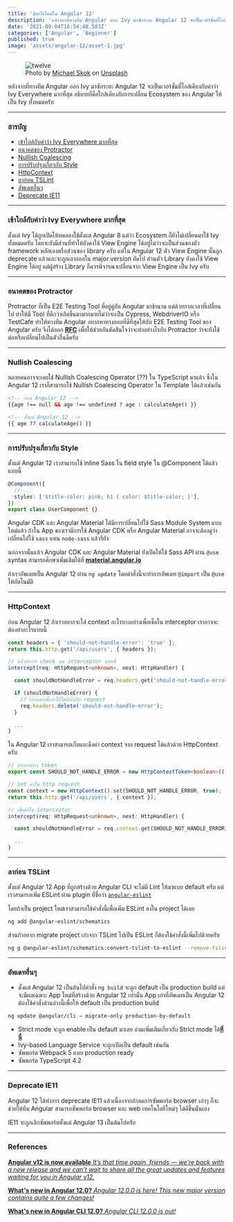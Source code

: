 ```yaml
---
title: 'มีอะไรใหม่ใน Angular 12'
description: 'หลังจากที่ทางทีม Angular ออก Ivy มาซักระยะ Angular 12 จะเป็นเวอร์ชั่นที่ใกล้เคียงกับคำว่า Ivy Everywhere มากที่สุด'
date: '2021-09-04T16:54:48.583Z'
categories: ['Angular', 'Beginner']
published: true
image: 'assets/angular-12/asset-1.jpg'
---
```


<figure>
  <img src="assets/angular-12/asset-1.jpg" alt="twelve"/>
  <figcaption>
  Photo by <a href="https://unsplash.com/@mjskok?utm_source=unsplash&utm_medium=referral&utm_content=creditCopyText">Michael Skok</a> on <a href="https://unsplash.com/s/photos/twelve?utm_source=unsplash&utm_medium=referral&utm_content=creditCopyText">Unsplash</a>
  </figcaption>
</figure>

หลังจากที่ทางทีม Angular ออก Ivy มาซักระยะ Angular 12 จะเป็นเวอร์ชั่นที่ใกล้เคียงกับคำว่า Ivy Everywhere มากที่สุด อธิบายก็คือใกล้เคียงกับการเปลี่ยน Ecosystem ของ Angular ให้เป็น Ivy ทั้งหมดครับ

---

### สารบัญ

- [เข้าใกล้กับคำว่า Ivy Everywhere มากที่สุด](blog/angular-12/#เข้าใกล้กับคำว่า-ivy-everywhere-มากที่สุด)
- [อนาคตของ Protractor](blog/angular-12/#อนาคตของ-protractor)
- [Nullish Coalescing](blog/angular-12/#nullish-coalescing)
- [การปรับปรุงเกี่ยวกับ Style](blog/angular-12/#การปรับปรุงเกี่ยวกับ-style)
- [HttpContext](blog/angular-12/#httpcontext)
- [ลาก่อน TSLint](blog/angular-12/#ลาก่อน-tslint)
- [อัพเดทอื่นๆ](blog/angular-12/#อัพเดทอื่นๆ)
- [Deprecate IE11](blog/angular-12/#deprecate-ie11)

---

### เข้าใกล้กับคำว่า Ivy Everywhere มากที่สุด

ตั้งแต่ Ivy ได้ถูกเปิดให้ทดลองใช้ตั้งแต่ Angular 8 แต่ว่า Ecosystem ก็ยังไม่เปลี่ยนมาใช้ Ivy ทั้งหมดครับ
โดยจะยังมีส่วนที่ทำให้ยังคงใช้ View Engine ได้อยู่ไม่ว่าจะเป็นส่วนของตัว framework หลักเองหรือส่วนของ library ครับ
แต่ใน Angular 12 ตัว View Engine นั้นถูก deprecate แล้วและจะถูกเอาออกใน major version ถัดไป
ส่วนตัว Library ยังคงใช้ View Engine ได้อยู่ แต่ผู้สร้าง Library ก็ควรพิจารณาเปลี่ยนจาก View Engine เป็น Ivy ครับ

---

### อนาคตของ Protractor

Protractor ที่เป็น E2E Testing Tool ที่อยู่คู่กับ Angular มาช้านาน แต่ด้วยกาลเวลาที่เปลี่ยนไป
ทำให้มี Tool ที่ดีกว่าเกิดขึ้นมามากมายไม่ว่าจะเป็น Cypress, WebdriverIO หรือ TestCafe
ทำให้ทางทีม Angular อยากหาทางออกที่ดีที่สุดให้กับ E2E Testing Tool ของ Angular ครับ
จึงได้ออก [**RFC**](https://github.com/angular/protractor/issues/5502) เพื่อให้ช่วยกันตัดสินใจว่าจะทำอย่างไรกับ Protractor ว่าจะยังใช้ต่อหรือเปลี่ยนไปเป็นตัวอื่นดีครับ

---

### Nullish Coalescing

หลายคนอาจจะเคยใช้ Nullish Coalescing Operator (??) ใน TypeScript มาแล้ว
ซึ่งใน Angular 12 เราก็สามารถใช้ Nullish Coalescing Operator ใน Template ได้แล้วเช่นกัน

```html
<!-- ก่อน Angular 12 -->
{{age !== null && age !== undefined ? age : calculateAge() }}

<!-- ตั้งแต่ Angular 12 -->
{{ age ?? calculateAge() }}
```

---

### การปรับปรุงเกี่ยวกับ Style

ตั้งแต่ Angular 12 เราสามารถใช้ inline Sass ใน field style ใน @Component ได้แล้วแบบนี้

```ts
@Component({
  // ...
  styles: ['$title-color: pink; h1 { color: $title-color; }'],
})
export class UserComponent {}
```

Angular CDK และ Angular Material ได้มีการเปลี่ยนไปใช้ Sass Module System แบบใหม่แล้ว
ถ้าใน App ของเรามีการใช้ Angular CDK หรือ Angular Material อาจจะต้องดูว่าเปลี่ยนไปใช้ `sass` แทน `node-sass` แล้วรึยัง

นอกจากนั้นแล้ว Angular CDK และ Angular Material ยังเปิดให้ใช้ Sass API ผ่าน `@use` syntax
สามารถศึกษาเพิ่มเติมได้ที่ [**material.angular.io**](https://material.angular.io/guides)

ถ้าเราอัพเดทเป็น Angular 12 ผ่าน `ng update` โดยคำสั่งนี้จะทำการอัพเดท `@import` เป็น `@use` ให้อัตโนมัติ

---

### HttpContext

ก่อน Angular 12 ถ้าเราอยากจะใส่ context อะไรบางอย่างเพื่อเช็คใน interceptor เราอาจจะต้องทำอะไรแบบนี้

```ts
const headers = { 'should-not-handle-error': 'true' };
return this.http.get('/api/users', { headers });

// แล้วทำการ check บน interceptor แบบนี้
intercept(req: HttpRequest<unknown>, next: HttpHandler) {

  const shouldNotHandleError = req.headers.get('should-not-handle-error');

  if (shouldNotHandleError) {
    // เอาออกเพื่อจะได้ไม่ส่งไปกับ request
    req.headers.delete('should-not-handle-error');
  }

  ...
}
```

ใน Angular 12 เราสามารถเก็บและดึงค่า context จาก request ได้แล้วด้วย HttpContext ครับ

```ts
// ทำการสร้าง token
export const SHOULD_NOT_HANDLE_ERROR = new HttpContextToken<boolean>(() => false);

// set ค่าใน http request
const context = new HttpContext().set(SHOULD_NOT_HANDLE_ERROR, true);
return this.http.get('/api/users', { context });

// เช็คค่าใน interceptor
intercept(req: HttpRequest<unknown>, next: HttpHandler) {

  const shouldNotHandleError = req.context.get(SHOULD_NOT_HANDLE_ERROR);

  ...
}
```

---

### ลาก่อน TSLint

ตั้งแต่ Angular 12 App ที่ถูกสร้างด้วย Angular CLI จะไม่มี Lint ให้มาแบบ default ครับ
แต่เราสามารถเพิ่ม ESLint ผ่าน plugin ที่ชื่อว่า [`angular-eslint`](https://github.com/angular-eslint/angular-eslint)

โดยถ้าเป็น project ใหม่เราสามารถใช้คำสั่งนี้เพื่อเพิ่ม ESLint ลงใน project ได้เลย

```bash
ng add @angular-eslint/schematics
```

ส่วนถ้าอยาก migrate project เก่าจาก TSLint ไปเป็น ESLint ก็ต้องใช้คำสั่งนี้เพิ่มไปด้วยครับ

```bash
ng g @angular-eslint/schematics:convert-tslint-to-eslint --remove-tslint-if-no-more-tslint-targets --ignore-existing-tslint-config
```

---

### อัพเดทอื่นๆ

- ตั้งแต่ Angular 12 เป็นต้นไปคำสั่ง `ng build` จะถูก default เป็น production build
  แต่จะมีผลเฉพาะ App ใหม่ที่สร้างด้วย Angular 12 เท่านั้น App เก่าที่อัพเดทเป็น Angular 12 ต้องใช้คำสั่งด้านล่างนี้เพื่อให้ default เป็น production build

```bash
ng update @angular/cli — migrate-only production-by-default
```

- Strict mode จะถูก enable เป็น default มาเลย อ่านเพิ่มเติมเกี่ยวกับ Strict mode ได้[**ที่นี่**](https://angular.io/guide/strict-mode)
- Ivy-based Language Service จะถูกเปิดเป็น default เช่นกัน
- ซัพพอร์ต Webpack 5 แบบ production ready
- ซัพพอร์ต TypeScript 4.2

---

### Deprecate IE11

Angular 12 ได้ทำการ deprecate IE11 แล้วเนื่องจากถ้าลดการซัพพอร์ต browser เก่าๆ ก็จะช่วยให้ทีม Angular สามารถซัพพอร์ต browser และ web เทคโนโลยีใหม่ๆ ได้ดีขึ้นนั่นเอง

IE11 จะถูกเลิกซัพพอร์ตตั้งแต่ Angular 13 เป็นต้นไปครับ

---

### References

[**Angular v12 is now available**
_It’s that time again, friends — we’re back with a new release and we can’t wait to share all the great updates and features waiting for you in Angular v12._](https://blog.angular.io/angular-v12-is-now-available-32ed51fbfd49 'https://blog.angular.io/angular-v12-is-now-available-32ed51fbfd49')

[**What's new in Angular 12.0?**
_Angular 12.0.0 is here! This new major version contains quite a few changes!_](https://blog.ninja-squad.com/2021/05/12/what-is-new-angular-12.0 'https://blog.ninja-squad.com/2021/05/12/what-is-new-angular-12.0')

[**What's new in Angular CLI 12.0?**
_Angular CLI 12.0.0 is out!_](https://blog.ninja-squad.com/2021/05/12/angular-cli-12.0 'https://blog.ninja-squad.com/2021/05/12/angular-cli-12.0')
